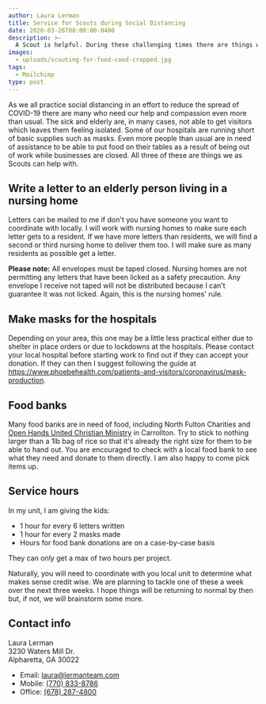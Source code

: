 ```yaml
---
author: Laura Lerman
title: Service for Scouts during Social Distancing
date: 2020-03-26T08:00:00-0400
description: >-
  A Scout is helpful. During these challenging times there are things we can do to make life a little better for others. Read on to see how.
images:
  - uploads/scouting-for-food-coed-cropped.jpg
tags:
  - Mailchimp
type: post
---
```


As we all practice social distancing in an effort to reduce the spread of COVID-19 there are many who need our help and compassion even more than usual. The sick and elderly are, in many cases, not able to get visitors which leaves them feeling isolated. Some of our hospitals are running short of basic supplies such as masks. Even more people than usual are in need of assistance to be able to put food on their tables as a result of being out of work while businesses are closed. All three of these are things we as Scouts can help with.

## Write a letter to an elderly person living in a nursing home

Letters can be mailed to me if don't you have someone you want to coordinate with locally. I will work with nursing homes to make sure each letter gets to a resident. If we have more letters than residents, we will find a second or third nursing home to deliver them too. I will make sure as many residents as possible get a letter.

**Please note:** All envelopes must be taped closed. Nursing homes are not permitting any letters that have been licked as a safety precaution. Any envelope I receive not taped will not be distributed because I can’t guarantee it was not licked. Again, this is the nursing homes' rule.

## Make masks for the hospitals

Depending on your area, this one may be a little less practical either due to shelter in place orders or due to lockdowns at the hospitals. Please contact your local hospital before starting work to find out if they can accept your donation. If they can then I suggest following the guide at https://www.phoebehealth.com/patients-and-visitors/coronavirus/mask-production.

## Food banks

Many food banks are in need of food, including North Fulton Charities and [Open Hands United Christian Ministry](https://www.facebook.com/openhandsucm/) in Carrollton. Try to stick to nothing larger than a 1lb bag of rice so that it's already the right size for them to be able to hand out. You are encouraged to check with a local food bank to see what they need and donate to them directly. I am also happy to come pick items up.

## Service hours

In my unit, I am giving the kids:

- 1 hour for every 6 letters written
- 1 hour for every 2 masks made
- Hours for food bank donations are on a case-by-case basis

They can only get a max of two hours per project.

Naturally, you will need to coordinate with you local unit to determine what makes sense credit wise. We are planning to tackle one of these a week over the next three weeks. I hope things will be returning to normal by then but, if not, we will brainstorm some more.

## Contact info

Laura Lerman  
3230 Waters Mill Dr.  
Alpharetta, GA 30022

- Email: [laura@lermanteam.com](mailto:laura@lermanteam.com?subject=Service%20for%20Scouts%20during%20Social%20Distancing)
- Mobile: [(770) 833-8786](tel:770-833-8786)
- Office: [(678) 287-4800](tel:678-287-4800)
